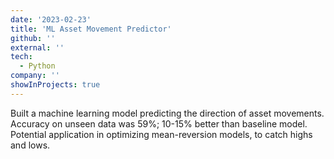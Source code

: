 ```yaml
---
date: '2023-02-23'
title: 'ML Asset Movement Predictor'
github: ''
external: ''
tech:
  - Python
company: ''
showInProjects: true
---
```


Built a machine learning model predicting the direction of asset movements. Accuracy on unseen data was 59%; 10-15% better than baseline model. Potential application in optimizing mean-reversion models, to catch highs and lows.
